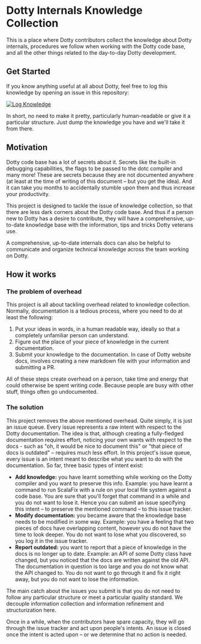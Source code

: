 # Dotty Internals Knowledge Collection
This is a place where Dotty contributors collect the knowledge about Dotty internals, procedures we follow when working with the Dotty code base, and all the other things related to the day-to-day Dotty development.

## Get Started
If you know anything useful at all about Dotty, feel free to log this knowledge by opening an issue in this repository:

[![Log Knowledge](https://img.shields.io/badge/log-knowledge-blueviolet.svg)](https://github.com/lampepfl/dotty-knowledge/issues/new)

In short, no need to make it pretty, particularly human-readable or give it a particular structure. Just dump the knowledge you have and we'll take it from there.

## Motivation
Dotty code base has a lot of secrets about it. Secrets like the built-in debugging capabilities, the flags to be passed to the dotc compiler and many more! These are secrets because they are not documented anywhere (at least at the time of writing of this document – but you get the idea). And it can take you months to accidentally stumble upon them and thus increase your productivity.

This project is designed to tackle the issue of knowledge collection, so that there are less dark corners about the Dotty code base. And thus if a person new to Dotty has a desire to contribute, they will have a comprehensive, up-to-date knowledge base with the information, tips and tricks Dotty veterans use.

A comprehensive, up-to-date internals docs can also be helpful to communicate and organize technical knowledge across the team working on Dotty.

## How it works
### The problem of overhead
This project is all about tackling overhead related to knowledge collection. Normally, documentation is a tedious process, where you need to do at least the following:

1. Put your ideas in words, in a human readable way, ideally so that a completely unfamiliar person can understand.
2. Figure out the place of your piece of knowledge in the current documentation.
3. Submit your knowledge to the documentation. In case of Dotty website docs, involves creating a new markdown file with your information and submitting a PR.

All of these steps create overhead on a person, take time and energy that could otherwise be spent writing code. Because people are busy with other stuff, things often go undocumented.

### The solution
This project removes the above mentioned overhead. Quite simply, it is just an issue queue. Every issue represents a raw intent with respect to the Dotty documentation. The idea is that, although creating a fully-fledged documentation requires effort, noticing your own wants with respect to the docs - such as "oh, it would be nice to document this" or "that piece of docs is outdated" – requires much less effort. In this project's issue queue, every issue is an intent meant to describe what you want to do with the documentation. So far, three basic types of intent exist:

- __Add knowledge:__ you have learnt something while working on the Dotty compiler and you want to preserve this info. Example: you have learnt a command to run ScalaFix with a rule on your local file system against a code base. You are sure that you'll forget that command in a while and you do not want to lose it. Hence you can submit an issue specifying this intent – to preserve the mentioned command – to this issue tracker.
- __Modify documentation:__ you became aware that the knowledge base needs to be modified in some way. Example: you have a feeling that two pieces of docs have overlapping content, however you do not have the time to look deeper. You do not want to lose what you discovered, so you log it in the issue tracker.
- __Report outdated:__ you want to report that a piece of knowledge in the docs is no longer up to date. Example: an API of some Dotty class have changed, but you noticed that the docs are written against the old API. The documentation in question is too large and you do not know what the API changed to. You do not want to go through it and fix it right away, but you do not want to lose the information.

The main catch about the issues you submit is that you do not need to follow any particular structure or meet a particular quality standard. We decouple information collection and information refinement and structurization here.

Once in a while, when the contributors have spare capacity, they will go through the issue tracker and act upon people's intents. An issue is closed once the intent is acted upon – or we determine that no action is needed.
